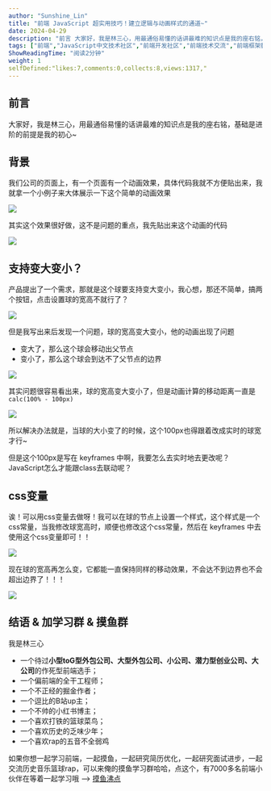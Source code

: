 ```yaml
---
author: "Sunshine_Lin"
title: "前端 JavaScript 超实用技巧！建立逻辑与动画样式的通道~"
date: 2024-04-29
description: "前言 大家好，我是林三心，用最通俗易懂的话讲最难的知识点是我的座右铭，基础是进阶的前提是我的初心~ 背景 我们公司的页面上，有一个页面有一个动画效果，具体代码我就不方便贴出来，我就拿一个小例子来大体展"
tags: ["前端","JavaScript中文技术社区","前端开发社区","前端技术交流","前端框架教程","JavaScript 学习资源","CSS 技巧与最佳实践","HTML5 最新动态","前端工程师职业发展","开源前端项目","前端技术趋势"]
ShowReadingTime: "阅读2分钟"
weight: 1
selfDefined:"likes:7,comments:0,collects:8,views:1317,"
---
```

前言
--

大家好，我是林三心，用最通俗易懂的话讲最难的知识点是我的座右铭，基础是进阶的前提是我的初心~

背景
--

我们公司的页面上，有一个页面有一个动画效果，具体代码我就不方便贴出来，我就拿一个小例子来大体展示一下这个简单的动画效果

![](/images/jueJin/1004a2c9595740b.png)

其实这个效果很好做，这不是问题的重点，我先贴出来这个动画的代码

![](/images/jueJin/0d6e2e2be5534c7.png)

支持变大变小？
-------

产品提出了一个需求，那就是这个球要支持变大变小，我心想，那还不简单，搞两个按钮，点击设置球的宽高不就行了？

![](/images/jueJin/b50e4bb24960499.png)

但是我写出来后发现一个问题，球的宽高变大变小，他的动画出现了问题

*   变大了，那么这个球会移动出父节点
*   变小了，那么这个球会到达不了父节点的边界

![](/images/jueJin/30d05dceae804c9.png)

其实问题很容易看出来，球的宽高变大变小了，但是动画计算的移动距离一直是`calc(100% - 100px)`

![](/images/jueJin/aeb5c7f79f0a4c0.png)

所以解决办法就是，当球的大小变了的时候，这个100px也得跟着改成实时的球宽才行~

但是这个100px是写在 keyframes 中啊，我要怎么去实时地去更改呢？JavaScript怎么才能跟class去联动呢？

css变量
-----

诶！可以用css变量去做呀！我可以在球的节点上设置一个样式，这个样式是一个css常量，当我修改球宽高时，顺便也修改这个css常量，然后在 keyframes 中去使用这个css变量即可！！

![](/images/jueJin/b9213335e47f4a3.png)

现在球的宽高再怎么变，它都能一直保持同样的移动效果，不会达不到边界也不会超出边界了！！！

![](/images/jueJin/58c20dcaf8c1471.png)

结语 & 加学习群 & 摸鱼群
---------------

我是林三心

*   一个待过**小型toG型外包公司、大型外包公司、小公司、潜力型创业公司、大公司**的作死型前端选手；
*   一个偏前端的全干工程师；
*   一个不正经的掘金作者；
*   一个逗比的B站up主；
*   一个不帅的小红书博主；
*   一个喜欢打铁的篮球菜鸟；
*   一个喜欢历史的乏味少年；
*   一个喜欢rap的五音不全弱鸡

如果你想一起学习前端，一起摸鱼，一起研究简历优化，一起研究面试进步，一起交流历史音乐篮球rap，可以来俺的摸鱼学习群哈哈，点这个，有7000多名前端小伙伴在等着一起学习哦 --> [摸鱼沸点](https://juejin.cn/pin/7035153948126216206 "https://juejin.cn/pin/7035153948126216206")
